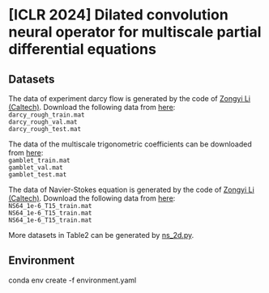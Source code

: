 # [ICLR 2024] Dilated convolution neural operator for multiscale partial differential equations

##  Datasets
The data of experiment darcy flow is generated by the code of [Zongyi Li (Caltech)](https://github.com/zongyi-li/fourier_neural_operator). Download the following data from [here](https://drive.google.com/drive/folders/1qSqVtW7eVTTojz-_Ic7n7dO_NevOWzEs?usp=drive_link):
<br>`darcy_rough_train.mat`
<br>`darcy_rough_val.mat`
<br>`darcy_rough_test.mat`

The data of the multiscale trigonometric coefficients can be downloaded from [here](https://mega.nz/folder/nJ0zVKqJ#YFjqWNUy_6F9i7ZM8VNhMg):
<br>`gamblet_train.mat`
<br>`gamblet_val.mat`
<br>`gamblet_test.mat`

The data of Navier-Stokes equation is generated by the code of [Zongyi Li (Caltech)](https://github.com/zongyi-li/fourier_neural_operator). Download the following data from [here](https://drive.google.com/drive/folders/1qSqVtW7eVTTojz-_Ic7n7dO_NevOWzEs?usp=drive_link):
<br>`NS64_1e-6_T15_train.mat`
<br>`NS64_1e-6_T15_train.mat`
<br>`NS64_1e-6_T15_train.mat`

More datasets in Table2 can be generated by [ns_2d.py](https://github.com/cesare4444/DCNO-ICLR2024/blob/main/DCNO/data_generation/navier_stokes/ns_2d.py).

## Environment
conda env create -f environment.yaml

